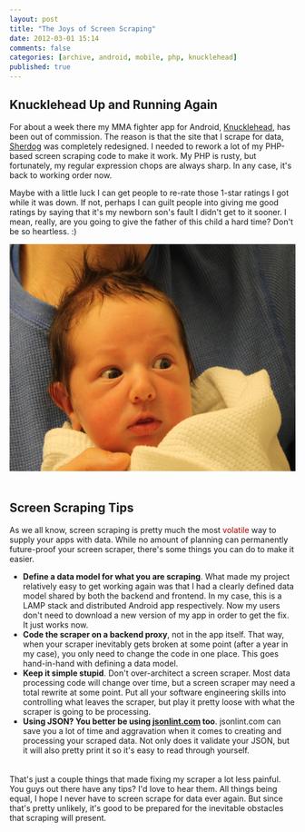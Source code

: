 ```yaml
---
layout: post
title: "The Joys of Screen Scraping"
date: 2012-03-01 15:14
comments: false
categories: [archive, android, mobile, php, knucklehead]
published: true
---
```


<h2>Knucklehead Up and Running Again</h2>

For about a week there my MMA fighter app for Android, <a href="https://market.android.com/details?id=com.savagelook.knucklehead" target="_blank">Knucklehead</a>, has been out of commission. The reason is that the site that I scrape for data, <a href="http://sherdog.com" target="_blank">Sherdog</a> was completely redesigned. I needed to rework a lot of my PHP-based screen scraping code to make it work. My PHP is rusty, but fortunately, my regular expression chops are always sharp. In any case, it's back to working order now.

Maybe with a little luck I can get people to re-rate those 1-star ratings I got while it was down. If not, perhaps I can guilt people into giving me good ratings by saying that it's my newborn son's fault I didn't get to it sooner. I mean, really, are you going to give the father of this child a hard time? Don't be so heartless. :)

<a href="/images/charlie.png"><img src="/images/charlie.png" alt="" title="charlie" width="600" height="400" class="alignnone size-full wp-image-3507" /></a>

<h2 style="padding-top:20px;">Screen Scraping Tips</h2>

As we all know, screen scraping is pretty much the most <span style="color:#a00">volatile</span> way to supply your apps with data. While no amount of planning can permanently future-proof your screen scraper, there's some things you can do to make it easier.

<ul style="padding-bottom:20px;">
    <li><strong>Define a data model for what you are scraping</strong>. What made my project relatively easy to get working again was that I had a clearly defined data model shared by both the backend and frontend. In my case, this is a LAMP stack and distributed Android app respectively. Now my users don't need to download a new version of my app in order to get the fix. It just works now.</li>
    <li><strong>Code the scraper on a backend proxy</strong>, not in the app itself. That way, when your scraper inevitably gets broken at some point (after a year in my case), you only need to change the code in one place. This goes hand-in-hand with defining a data model.</li>
    <li><strong>Keep it simple stupid</strong>. Don't over-architect a screen scraper. Most data processing code will change over time, but a screen scraper may need a total rewrite at some point. Put all your software engineering skills into controlling what leaves the scraper, but play it pretty loose with what the scraper is going to be processing.</li>
    <li><strong>Using JSON? You better be using <a href="http://jsonlint.com" target="_blank">jsonlint.com</a> too</strong>. jsonlint.com can save you a lot of time and aggravation when it comes to creating and processing your scraped data. Not only does it validate your JSON, but it will also pretty print it so it's easy to read through yourself.</li>
</ul>

That's just a couple things that made fixing my scraper a lot less painful. You guys out there have any tips? I'd love to hear them. All things being equal, I hope I never have to screen scrape for data ever again. But since that's pretty unlikely, it's good to be prepared for the inevitable obstacles that scraping will present.
